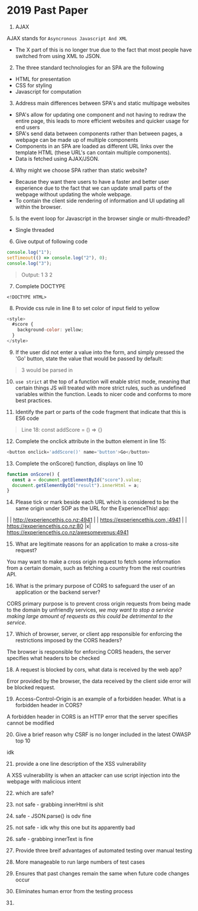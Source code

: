 # 2019 Past Paper

1. AJAX 

AJAX stands for `Asyncronous Javascript And XML`

- The X part of this is no longer true due to the fact that most people have
  switched from using XML to JSON.

2. The three standard technologies for an SPA are the following

- HTML for presentation
- CSS for styling
- Javascript for computation

3. Address main differences between SPA's and static multipage websites

- SPA's allow for updating one component and not having to redraw the entire
  page, this leads to more efficient websites and quicker usage for end users
- SPA's send data between components rather than between pages, a webpage can
  be made up of multiple components
- Components in an SPA are loaded as different URL links over the template HTML
  (these URL's can contain multiple components).
- Data is fetched using AJAX/JSON.

4. Why might we choose SPA rather than static website? 

- Because they want there users to have a faster and better user experience
  due to the fact that we can update small parts of the webpage without updating
  the whole webpage.
- To contain the client side rendering of information and UI updating all within
  the browser.

5. Is the event loop for Javascript in the browser single or multi-threaded?

- Single threaded

6. Give output of following code

```javascript
console.log("1");
setTimeout(() => console.log("2"), 0);
console.log("3");
```

> Output: 1 3 2

7. Complete DOCTYPE

`<!DOCTYPE HTML>`

8. Provide css rule in line 8 to set color of input field to yellow

```javascript
<style>
  #score {
    background-color: yellow;
  }
</style>
```

9. If the user did not enter a value into the form, and simply pressed the 
   'Go' button, state the value that would be passed by default:

> 3 would be parsed in

10. `use strict` at the top of a function will enable strict mode, meaning
    that certain things JS will treated with more strict rules, such as undefined variables
    within the function. Leads to nicer code and conforms to more best practices.

11. Identify the part or parts of the code fragment that indicate that this is ES6 code

> Line 18: const addScore = () => {}

12. Complete the onclick attribute in the button element in line 15:

```javascript
<button onclick='addScore()' name='button'>Go</button>
```

13. Complete the onScore() function, displays on line 10

```javascript
function onScore() {
  const a = document.getElementById("score").value;
  document.getElementById("result").innerHtml = a;
}
```

14. Please tick or mark beside each URL which is considered to be the same origin
    under SOP as the URL for the ExperienceThis! app:

| | http://experiencethis.co.nz:4941
| | https://experiencethis.com,:4941
| | https://experiencethis.co.nz:80
|x| https://experiencethis.co.nz/awesomevenus:4941

15. What are legitimate reasons for an application to make a cross-site request?

You may want to make a cross origin request to fetch some information from a
certain domain, such as fetching a country from the rest countries API.

16. What is the primary purpose of CORS to safeguard the user of an application
    or the backend server?

CORS primary purpose is to prevent cross origin requests from being made
to the domain by unfriendly services, *we may want to stop a service making
large amount of requests as this could be detrimental to the service*.

17. Which of browser, server, or client app responsible for enforcing the restrictions
    imposed by the CORS headers?

The browser is responsible for enforcing CORS headers, the server specifies what
headers to be checked

18. A request is blocked by cors, what data is received by the web app? 

Error provided by the browser, the data received by the client side error
will be blocked request.

19. Access-Control-Origin is an example of a forbidden header. What is a forbidden header in CORS?

A forbidden header in CORS is an HTTP error that the server specifies cannot be modified

20. Give a brief reason why CSRF is no longer included in the latest OWASP top 10

idk

21. provide a one line description of the XSS vulnerability

A XSS vulnerability is when an attacker can use script injection into the webpage with malicious intent

22. which are safe?

1. not safe - grabbing innerHtml is shit
2. safe - JSON.parse() is odv fine
3. not safe - idk why this one but its apparently bad
4. safe - grabbing innerText is fine

23. Provide three breif advantages of automated testing over manual testing

1. More manageable to run large numbers of test cases
2. Ensures that past changes remain the same when future code changes occur
3. Eliminates human error from the testing process

24. 
